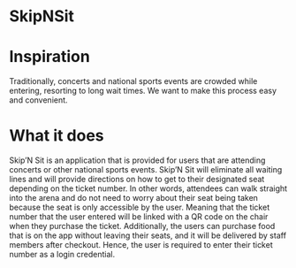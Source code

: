 # SkipNSit

# Inspiration
Traditionally, concerts and national sports events are crowded while entering, resorting to long wait times. We want to make this process easy and convenient.

# What it does

Skip’N Sit is an application that is provided for users that are attending concerts or other national sports events. Skip’N Sit will eliminate all waiting lines and will provide directions on how to get to their designated seat depending on the ticket number. In other words, attendees can walk straight into the arena and do not need to worry about their seat being taken because the seat is only accessible by the user. Meaning that the ticket number that the user entered will be linked with a QR code on the chair when they purchase the ticket. Additionally, the users can purchase food that is on the app without leaving their seats, and it will be delivered by staff members after checkout. Hence, the user is required to enter their ticket number as a login credential.

